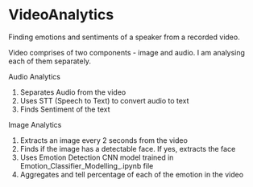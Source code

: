 # VideoAnalytics
Finding emotions and sentiments of a speaker from a recorded video.

Video comprises of two components - image and audio.
I am analysing each of them separately.

Audio Analytics
1. Separates Audio from the video
2. Uses STT (Speech to Text) to convert audio to text
3. Finds Sentiment of the text

Image Analytics
1. Extracts an image every 2 seconds from the video
2. Finds if the image has a detectable face. If yes, extracts the face
3. Uses Emotion Detection CNN model trained in Emotion_Classifier_Modelling_.ipynb file
4. Aggregates and tell percentage of each of the emotion in the video


